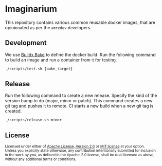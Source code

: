 # Imaginarium

This repository contains various common reusable docker images, that are opinionated as per the `amredev` developers.

## Development

We use [Buildx Bake](https://docs.docker.com/build/bake/) to define the docker build. Run the following command to build an image and run a container from it for testing.

```bash
./scripts/test.sh {bake_target}
```

## Release

Run the following command to create a new release. Specify the kind of the version bump to do (major, minor or patch).
This command creates a new git tag and pushes it to remote. CI starts a new build when a new git tag is created.

```bash
./scripts/release.sh minor
```

## License

<sup>
Licensed under either of <a href="https://github.com/elastio/bon/blob/master/LICENSE-APACHE">Apache License, Version
2.0</a> or <a href="https://github.com/elastio/bon/blob/master/LICENSE-MIT">MIT license</a> at your option.
</sup>

<br>

<sub>
Unless you explicitly state otherwise, any contribution intentionally submitted
for inclusion in the work by you, as defined in the Apache-2.0 license, shall be
dual licensed as above, without any additional terms or conditions.
</sub>
